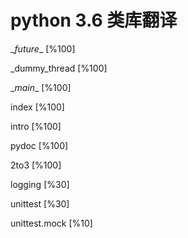 python 3.6 类库翻译
===============

\__future__ [%100]

\_dummy_thread [%100]

\__main__ [%100]

index [%100]

intro [%100]

pydoc [%100]

2to3 [%100]

logging [%30]

unittest [%30]

unittest.mock [%10]



